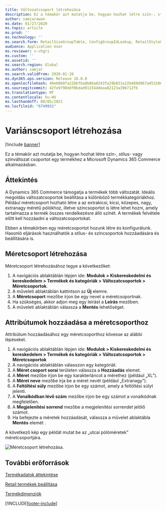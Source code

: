```yaml
---
title: Változatcsoport létrehozása
description: Ez a témakör azt mutatja be, hogyan hozhat létre szín-, stílus- vagy színváltozat csoportot egy termékhez a Microsoft Dynamics 365 Commerce alkalmazásban.
author: samjarawan
ms.date: 01/27/2020
ms.topic: article
ms.prod: ''
ms.technology: ''
ms.search.form: RetailSizeGroupTable, ConfigGroupIdLookup, RetailStyleGroupTable
audience: Application User
ms.reviewer: v-chgri
ms.custom: ''
ms.assetid: ''
ms.search.region: Global
ms.author: samjar
ms.search.validFrom: 2020-01-20
ms.dyn365.ops.version: Release 10.0.8
ms.openlocfilehash: 49e6860fa22bbfba8b86a8243fa29b831e22b489d967a45310648e5debd7512b
ms.sourcegitcommit: 42fe9790ddf0bdad911544deaa82123a396712fb
ms.translationtype: MT
ms.contentlocale: hu-HU
ms.lasthandoff: 08/05/2021
ms.locfileid: "6749931"
---
```

# <a name="create-a-variant-group"></a>Variánscsoport létrehozása


[!include [banner](includes/banner.md)]

Ez a témakör azt mutatja be, hogyan hozhat létre szín-, stílus- vagy színváltozat csoportot egy termékhez a Microsoft Dynamics 365 Commerce alkalmazásban.

## <a name="overview"></a>Áttekintés

A Dynamics 365 Commerce támogatja a termékek több változatát. Ideális megoldás változatcsoportok beállítása a különböző termékkategóriákhoz. Például méretcsoport hozható létre a az extrakicsi, kicsi, közepes, nagy, extranagy méretű pólókhoz, illetve színcsoportot is létre lehet hozni, amely tartalmazza a termék összes rendelkezésre álló színét. A termékek felvétele előtt kell hozzáadni a változatcsoportokat.

Ebben a témakörben egy méretcsoportot hozunk létre és konfigurálunk. Hasonló eljárások használhatók a stílus- és színcsoportok hozzáadására és beállítására is.

## <a name="create-a-size-group"></a>Méretcsoport létrehozása

Méretcsoport létrehozásához tegye a következőket:
 
1. A navigációs ablaktáblán lépjen ide: **Modulok \> Kiskereskedelmi és kereskedelem \> Termékek és kategóriák \> Változatcsoportok \> Méretcsoportok**.
1. A műveleti ablaktáblán kattintson az **Új** elemre.
1. A **Méretcsoport** mezőbe írjon be egy nevet a méretcsoportnak.
1. Ha szükséges, akkor adjon meg egy leírást a **Leírás** mezőben.
1. A műveleti ablaktáblán válassza a **Mentés** lehetőséget.

## <a name="add-attributes-to-the-size-group"></a>Attribútumok hozzáadása a méretcsoporthoz

Attribútum hozzáadásához egy méretcsoporthoz kövesse az alábbi lépéseket.

1. A navigációs ablaktáblán lépjen ide: **Modulok \> Kiskereskedelmi és kereskedelem \> Termékek és kategóriák \> Változatcsoportok \> Méretcsoportok**
1. A navigációs ablaktáblán válasszon egy kategóriát.
1. A **Méret csoport sorai** területen válassza a **Hozzáadás** elemet.
1. A **Méret** mezőbe írjon be egy karakterláncot a mérethez (például „XL”).
1. A **Méret neve** mezőbe írja be a méret nevét (például „Extranagy”).
1. A **Feltöltési súly** mezőbe írjon be egy számot, amely a feltöltési súlyt jelenti.
1. A **Vonalkódban lévő szám** mezőbe írjon be egy számot a vonalkódnak megfelelően.
1. A **Megjelenítési sorrend** mezőbe a megjelenítési sorrendet jelölő számot.
1. Ha befejezte a méretek hozzáadását, válassza a művelet ablaktábla **Mentés** elemét .

A következő kép egy példát mutat be az „utcai pólóméretek” méretcsoportjára.

![Méretcsoport létrehozása.](media/create-variant-group.png)

## <a name="additional-resources"></a>További erőforrások

[Termékadatok áttekintése](../supply-chain/pim/product-information.md?toc=/dynamics365/commerce/toc.json)

[Retail termékek beállítása](set-up-retail-products.md)

[Termékdimenziók](../supply-chain/pim/product-dimensions.md?toc=/dynamics365/commerce/toc.json)


[!INCLUDE[footer-include](../includes/footer-banner.md)]